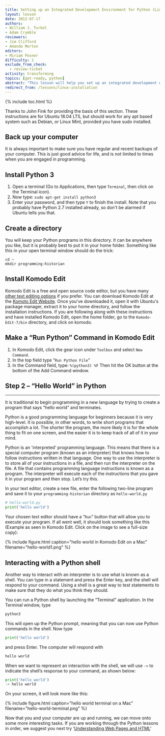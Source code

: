 ```yaml
---
title: Setting up an Integrated Development Environment for Python (Linux)
layout: lesson
date: 2012-07-17
authors:
- William J. Turkel
- Adam Crymble
reviewers:
- Jim Clifford
- Amanda Morton
editors:
- Miriam Posner
difficulty: 1
exclude_from_check:
  - review-ticket
activity: transforming
topics: [get-ready, python]
abstract: "This lesson will help you set up an integrated development environment for Python on a computer running the Linux operating system."
redirect_from: /lessons/linux-installation
---
```


{% include toc.html %}





Thanks to John Fink for providing the basis of this section. These
instructions are for Ubuntu 18.04 LTS, but should work for any apt based
system such as Debian, or Linux Mint, provided you have sudo installed.

## Back up your computer

It is always important to make sure you have regular and recent backups
of your computer. This is just good advice for life, and is not limited
to times when you are engaged in programming.

## Install Python 3

1.  Open a terminal (Go to Applications, then type `Terminal`, then click on
    the Terminal icon).
2.  Now type: `sudo apt-get install python3`
3.  Enter your password, and then type `Y` to finish the install. Note
    that you probably have Python 2.7 installed already, so don't be
    alarmed if Ubuntu tells you that.

## Create a directory

You will keep your Python programs in this directory. It can be anywhere
you like, but it is probably best to put it in your home folder.
Something like this in your open terminal window should do the trick:

```
cd ~
mkdir programming-historian
```

## Install Komodo Edit

Komodo Edit is a free and open source code editor, but you have many [other text editing options][] if you prefer. You can
download Komodo Edit at the [Komoto Edit Website][]. Once you've
downloaded it, open it with Ubuntu's package manager, extract it to your
home directory, and follow the installation instructions. If you are
following along with these instructions and have installed Komodo Edit,
open the home folder, go to the `Komodo-Edit-7/bin` directory, and click
on komodo.

## Make a “Run Python” Command in Komodo Edit

1.  In Komodo Edit, click the gear icon under `Toolbox` and select
    `New Command`.
2.  In the top field type “`Run Python File`“
3.  In the Command field, type: `%(python3) %F` Then hit the OK button at
    the bottom of the Add Command window.

## Step 2 – “Hello World” in Python
--------------------------------

It is traditional to begin programming in a new language by trying to
create a program that says “hello world” and terminates.

Python is a good programming language for beginners because it is very
high-level. It is possible, in other words, to write short programs that
accomplish a lot. The shorter the program, the more likely it is for the
whole thing to fit on one screen, and the easier it is to keep track of
all of it in your mind.

Python is an 'interpreted' programming language. This means that
there is a special computer program (known as an interpreter) that knows
how to follow instructions written in that language. One way to use the
interpreter is to store all of your instructions in a file, and then run
the interpreter on the file. A file that contains programming language
instructions is known as a program. The interpreter will execute each of
the instructions that you gave it in your program and then stop. Let’s
try this.

In your text editor, create a new file, enter the following two-line
program and save it to your `programming-historian` directory as
`hello-world.py`

``` python
# hello-world.py
print('hello world')
```

Your chosen text editor should have a “`Run`” button that will allow you
to execute your program. If all went well, it should look something like
this (Example as seen in Komodo Edit. Click on the image to see a
full-size copy):

{% include figure.html caption="hello world in Komodo Edit on a Mac" filename="hello-world1.png" %}

## Interacting with a Python shell

Another way to interact with an interpreter is to use what is known as a
shell. You can type in a statement and press the Enter key, and the
shell will respond to your command. Using a shell is a great way to test
statements to make sure that they do what you think they should.

You can run a Python shell by launching the “Terminal” application.
In the Terminal window, type

``` python
python3
```

This will open up the Python prompt, meaning that you can now use Python 
commands in the shell. Now type

``` python
print('hello world')
```

and press Enter. The computer will respond with

``` python
hello world
```

When we want to represent an interaction with the shell, we will use
`->` to indicate the shell’s response to your command, as shown below:

``` python
print('hello world')
-> hello world
```

On your screen, it will look more like this:

{% include figure.html caption="hello world terminal on a Mac" filename="hello-world-terminal.png" %}

Now that you and your computer are up and running, we can move onto some
more interesting tasks. If you are working through the Python lessons in
order, we suggest you next try ‘[Understanding Web Pages and HTML][]‘

  [other text editing options]: http://wiki.python.org/moin/PythonEditors/
  [Komoto Edit Website]: http://www.activestate.com/komodo-edit
  [Understanding Web Pages and HTML]: /lessons/viewing-html-files
